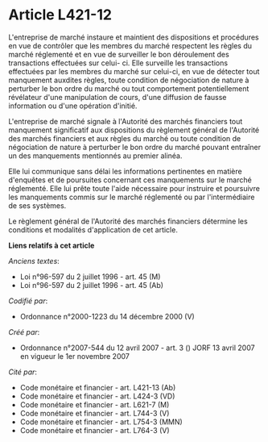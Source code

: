 # Article L421-12

L'entreprise de marché instaure et maintient des dispositions et procédures en vue de contrôler que les membres du marché
respectent les règles du marché réglementé et en vue de surveiller le bon déroulement des transactions effectuées sur celui-
ci. Elle surveille les transactions effectuées par les membres du marché sur celui-ci, en vue de détecter tout manquement
auxdites règles, toute condition de négociation de nature à perturber le bon ordre du marché ou tout comportement
potentiellement révélateur d'une manipulation de cours, d'une diffusion de fausse information ou d'une opération d'initié.

L'entreprise de marché signale à l'Autorité des marchés financiers tout manquement significatif aux dispositions du règlement
général de l'Autorité des marchés financiers et aux règles du marché ou toute condition de négociation de nature à perturber
le bon ordre du marché pouvant entraîner un des manquements mentionnés au premier alinéa.

Elle lui communique sans délai les informations pertinentes en matière d'enquêtes et de poursuites concernant ces manquements
sur le marché réglementé. Elle lui prête toute l'aide nécessaire pour instruire et poursuivre les manquements commis sur le
marché réglementé ou par l'intermédiaire de ses systèmes.

Le règlement général de l'Autorité des marchés financiers détermine les conditions et modalités d'application de cet article.

**Liens relatifs à cet article**

_Anciens textes_:

  - Loi n°96-597 du 2 juillet 1996 - art. 45 (M)
  - Loi n°96-597 du 2 juillet 1996 - art. 45 (Ab)

_Codifié par_:

  - Ordonnance n°2000-1223 du 14 décembre 2000 (V)

_Créé par_:

  - Ordonnance n°2007-544 du 12 avril 2007 - art. 3 () JORF 13 avril 2007 en vigueur le 1er novembre 2007

_Cité par_:

  - Code monétaire et financier - art. L421-13 (Ab)
  - Code monétaire et financier - art. L424-3 (VD)
  - Code monétaire et financier - art. L621-7 (M)
  - Code monétaire et financier - art. L744-3 (V)
  - Code monétaire et financier - art. L754-3 (MMN)
  - Code monétaire et financier - art. L764-3 (V)
